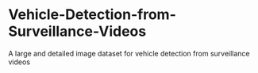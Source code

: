 # Vehicle-Detection-from-Surveillance-Videos
A large and detailed image dataset for vehicle detection from surveillance videos
